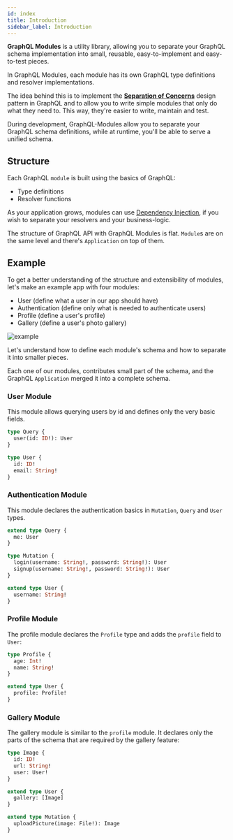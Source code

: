 ```yaml
---
id: index
title: Introduction
sidebar_label: Introduction
---
```


**GraphQL Modules** is a utility library, allowing you to separate your GraphQL schema implementation into small, reusable, easy-to-implement and easy-to-test pieces.

In GraphQL Modules, each module has its own GraphQL type definitions and resolver implementations.

The idea behind this is to implement the **[Separation of Concerns](https://deviq.com/separation-of-concerns/)** design pattern in GraphQL and to allow you to write simple modules that only do what they need to. This way, they're easier to write, maintain and test.

During development, GraphQL-Modules allow you to separate your GraphQL schema definitions, while at runtime, you'll be able to serve a unified schema.

## Structure

Each GraphQL `module` is built using the basics of GraphQL:

- Type definitions
- Resolver functions

As your application grows, modules can use [Dependency Injection](./di/introduction), if you wish to separate your resolvers and your business-logic.

The structure of GraphQL API with GraphQL Modules is flat. `Module`s are on the same level and there's `Application` on top of them.

## Example

To get a better understanding of the structure and extensibility of modules, let's make an example app with four modules:

- User (define what a user in our app should have)
- Authentication (define only what is needed to authenticate users)
- Profile (define a user's profile)
- Gallery (define a user's photo gallery)

![example](/img/example.png)

Let's understand how to define each module's schema and how to separate it into smaller pieces.

Each one of our modules, contributes small part of the schema, and the GraphQL `Application` merged it into a complete schema.

### User Module

This module allows querying users by id and defines only the very basic fields.

```graphql
type Query {
  user(id: ID!): User
}

type User {
  id: ID!
  email: String!
}
```

### Authentication Module

This module declares the authentication basics in `Mutation`, `Query` and `User` types.

```graphql
extend type Query {
  me: User
}

type Mutation {
  login(username: String!, password: String!): User
  signup(username: String!, password: String!): User
}

extend type User {
  username: String!
}
```

### Profile Module

The profile module declares the `Profile` type and adds the `profile` field to `User`:

```graphql
type Profile {
  age: Int!
  name: String!
}

extend type User {
  profile: Profile!
}
```

### Gallery Module

The gallery module is similar to the `profile` module. It declares only the parts of the schema that are required by the gallery feature:

```graphql
type Image {
  id: ID!
  url: String!
  user: User!
}

extend type User {
  gallery: [Image]
}

extend type Mutation {
  uploadPicture(image: File!): Image
}
```
